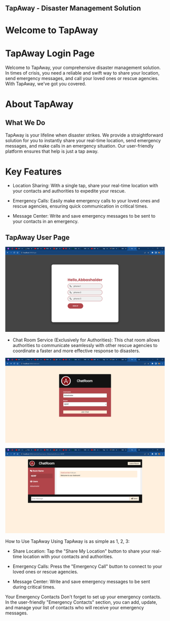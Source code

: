 ## TapAway - Disaster Management Solution
# Welcome to TapAway
# TapAway Login Page

Welcome to TapAway, your comprehensive disaster management solution. In times of crisis, you need a reliable and swift way to share your location, send emergency messages, and call your loved ones or rescue agencies. With TapAway, we've got you covered.

# About TapAway
## What We Do
TapAway is your lifeline when disaster strikes. We provide a straightforward solution for you to instantly share your real-time location, send emergency messages, and make calls in an emergency situation. Our user-friendly platform ensures that help is just a tap away.

# Key Features


* Location Sharing: With a single tap, share your real-time location with your contacts and authorities to expedite your rescue.

* Emergency Calls: Easily make emergency calls to your loved ones and rescue agencies, ensuring quick communication in critical times.

* Message Center: Write and save emergency messages to be sent to your contacts in an emergency.

## TapAway User Page

![Alt text](<Website - Google Chrome 17-10-2023 21_07_52.png>)


* Chat Room Service (Exclusively for Authorities): This chat room allows authorities to communicate seamlessly with other rescue agencies to coordinate a faster and more effective response to disasters.

![Alt text](<Website - Google Chrome 17-10-2023 21_08_34.png>)


![Alt text](<Website - Google Chrome 17-10-2023 21_08_43-1.png>)


How to Use TapAway
Using TapAway is as simple as 1, 2, 3:

* Share Location: Tap the "Share My Location" button to share your real-time location with your contacts and authorities.

* Emergency Calls: Press the "Emergency Call" button to connect to your loved ones or rescue agencies.

* Message Center: Write and save emergency messages to be sent during critical times.

Your Emergency Contacts
Don't forget to set up your emergency contacts. In the user-friendly "Emergency Contacts" section, you can add, update, and manage your list of contacts who will receive your emergency messages.